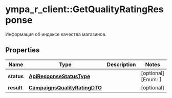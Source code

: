 # ympa_r_client::GetQualityRatingResponse

Информация об индексе качества магазинов.

## Properties
Name | Type | Description | Notes
------------ | ------------- | ------------- | -------------
**status** | [**ApiResponseStatusType**](ApiResponseStatusType.md) |  | [optional] [Enum: ] 
**result** | [**CampaignsQualityRatingDTO**](CampaignsQualityRatingDTO.md) |  | [optional] 


